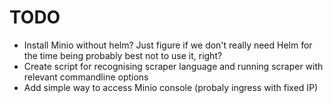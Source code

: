 # TODO

* Install Minio without helm? Just figure if we don't really need Helm for the time being probably best not to use it, right?
* Create script for recognising scraper language and running scraper with relevant commandline options
* Add simple way to access Minio console (probaly ingress with fixed IP)
